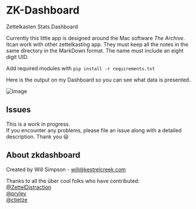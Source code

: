 # ZK-Dashboard
Zettelkasten Stats Dashboard 

Currently this little app is designed around the Mac software _The Archive_. Itcan work with other zettelkasting app. They must keep all the notes in the same directory in the MarkDown format. The name must include an eight digit UID. 

Add required modules with `pip install -r requirements.txt`

Here is the output on my Dashboard so you can see what data is presented.

![Image](https://user-images.githubusercontent.com/55596338/143788889-1ca5cdd6-cbf4-4f55-b646-4343ef948786.png)

## Issues
This is a work in progress.  
If you encounter any problems, please file an issue along with a detailed description. Thank you 😃

## About zkdashboard
Created by Will Simpson - will@kestrelcreek.com

Thanks to all the über cool folks who have contributed:  
[@ZettelDistraction](https://github.com/flengyel)  
[@pryley](https://github.com/pryley)  
[@ctietze](https://github.com/DivineDominion)  

